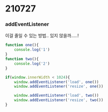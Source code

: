 # 210727

### addEventListener

이걸 줄일 수 있는 방법.. 있지 않을까.....!
```js
function one(){
    console.log('1')
}
function two(){
    console.log('2')
}

if(window.innerWidth < 1024){
    window.addEventListener('load', one())
    window.addEventListener('resize', one())

    window.addEventListener('load', two())
    window.addEventListener('resize', two())
}
```